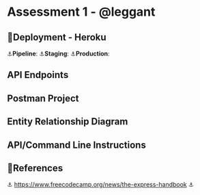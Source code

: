 # Assessment 1 - @leggant
## :rocket:Deployment - Heroku 
:anchor:__Pipeline__: 
:anchor:__Staging__: 
:anchor:__Production__: 
## API Endpoints
## Postman Project
## Entity Relationship Diagram
## API/Command Line Instructions
## :bookmark_tabs:References 	
:anchor: https://www.freecodecamp.org/news/the-express-handbook :anchor:
